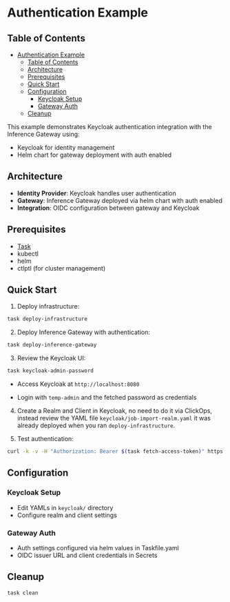 # Authentication Example

## Table of Contents

- [Authentication Example](#authentication-example)
  - [Table of Contents](#table-of-contents)
  - [Architecture](#architecture)
  - [Prerequisites](#prerequisites)
  - [Quick Start](#quick-start)
  - [Configuration](#configuration)
    - [Keycloak Setup](#keycloak-setup)
    - [Gateway Auth](#gateway-auth)
  - [Cleanup](#cleanup)

This example demonstrates Keycloak authentication integration with the Inference Gateway using:

- Keycloak for identity management
- Helm chart for gateway deployment with auth enabled

## Architecture

- **Identity Provider**: Keycloak handles user authentication
- **Gateway**: Inference Gateway deployed via helm chart with auth enabled
- **Integration**: OIDC configuration between gateway and Keycloak

## Prerequisites

- [Task](https://taskfile.dev/installation/)
- kubectl
- helm
- ctlptl (for cluster management)

## Quick Start

1. Deploy infrastructure:

```bash
task deploy-infrastructure
```

2. Deploy Inference Gateway with authentication:

```bash
task deploy-inference-gateway
```

3. Review the Keycloak UI:

```bash
task keycloak-admin-password
```

- Access Keycloak at `http://localhost:8080`

- Login with `temp-admin` and the fetched password as credentials

4. Create a Realm and Client in Keycloak, no need to do it via ClickOps, instead review the YAML file `keycloak/job-import-realm.yaml` it was already deployed when you ran `deploy-infrastructure`.

5. Test authentication:

```bash
curl -k -v -H "Authorization: Bearer $(task fetch-access-token)" https://api.inference-gateway.local/v1/models
```

## Configuration

### Keycloak Setup

- Edit YAMLs in `keycloak/` directory
- Configure realm and client settings

### Gateway Auth

- Auth settings configured via helm values in Taskfile.yaml
- OIDC issuer URL and client credentials in Secrets

## Cleanup

```bash
task clean
```

